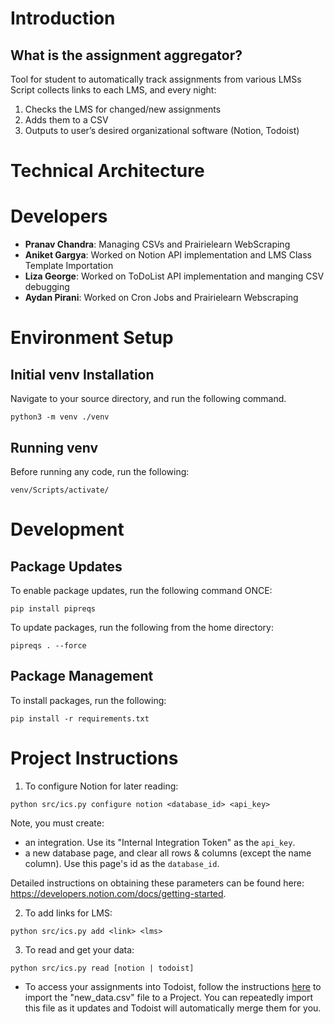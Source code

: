# Introduction

## What is the assignment aggregator?

Tool for student to automatically track assignments from various LMSs
Script collects links to each LMS, and every night:
1. Checks the LMS for changed/new assignments
2. Adds them to a CSV
3. Outputs to user’s desired organizational software (Notion, Todoist)

# Technical Architecture



# Developers

- **Pranav Chandra**: Managing CSVs and Prairielearn WebScraping
- **Aniket Gargya**: Worked on Notion API implementation and LMS Class Template Importation
- **Liza George**: Worked on ToDoList API implementation and manging CSV debugging
- **Aydan Pirani**: Worked on Cron Jobs and Prairielearn Webscraping

# Environment Setup

## Initial venv Installation

Navigate to your source directory, and run the following command.

```
python3 -m venv ./venv
```

## Running venv

Before running any code, run the following:

```
venv/Scripts/activate/
```

# Development


## Package Updates

To enable package updates, run the following command ONCE: 
```
pip install pipreqs
```

To update packages, run the following from the home directory:
```
pipreqs . --force
```

## Package Management

To install packages, run the following:

```
pip install -r requirements.txt
```

# Project Instructions

1. To configure Notion for later reading:
```
python src/ics.py configure notion <database_id> <api_key>
```

Note, you must create:
- an integration. Use its "Internal Integration Token" as the `api_key`.
- a new database page, and clear all rows & columns (except the name column). Use this page's id as the `database_id`.

Detailed instructions on obtaining these parameters can be found here: https://developers.notion.com/docs/getting-started.

2. To add links for LMS:
```
python src/ics.py add <link> <lms>
```

3. To read and get your data:
```
python src/ics.py read [notion | todoist]
```
 - To access your assignments into Todoist, follow the instructions [here](https://todoist.com/help/articles/importing-or-exporting-project-templates#importing-project-templates-from-a-csv-file) to import the "new_data.csv" file to a Project. You can repeatedly import this file as it updates and Todoist will automatically merge them for you.
